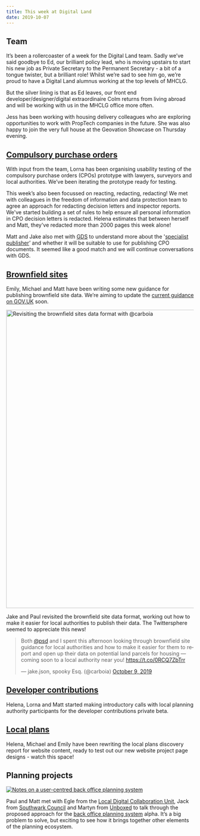 ```yaml
---
title: This week at Digital Land
date: 2019-10-07
---
```


## Team
It’s been a rollercoaster of a week for the Digital Land team. Sadly we’ve said goodbye to Ed, our brilliant policy lead, who is moving upstairs to start his new job as Private Secretary to the Permanent Secretary - a bit of a tongue twister, but a brilliant role! Whilst we’re sad to see him go, we’re proud to have a Digital Land alumnus working at the top levels of MHCLG.

But the silver lining is that as Ed leaves, our front end developer/designer/digital extraordinaire Colm returns from living abroad and will be working with us in the MHCLG office more often.

Jess has been working with housing delivery colleagues who are exploring opportunities to work with PropTech companies in the future. She was also happy to join the very full house at the Geovation Showcase on Thursday evening.

## [Compulsory purchase orders](https://digital-land.github.io/project/compulsory-purchase-orders/)
With input from the team, Lorna has been organising usability testing of the compulsory purchase orders (CPOs) prototype with lawyers, surveyors and local authorities. We’ve been iterating the prototype ready for testing.

This week’s also been focussed on reacting, redacting, redacting! We met with colleagues in the freedom of information and data protection team to agree an approach for redacting decision letters and inspector reports. We've started building a set of rules to help ensure all personal information in CPO decision letters is redacted. Helena estimates that between herself and Matt, they've redacted more than 2000 pages this week alone!

Matt and Jake also met with [GDS](https://www.gov.uk/government/organisations/government-digital-service) to understand more about the '[specialist publisher](https://github.com/alphagov/specialist-publisher)’ and whether it will be suitable to use for publishing CPO documents. It seemed like a good match and we will continue conversations with GDS.

## [Brownfield sites](https://digital-land.github.io/project/brownfield-sites/)
Emily, Michael and Matt have been writing some new guidance for publishing brownfield site data. We’re aiming to update the [current guidance on GOV.UK](https://www.gov.uk/government/publications/brownfield-land-registers-data-standard) soon.

<a data-flickr-embed="true" href="https://www.flickr.com/photos/psd/48870624373/" title="Revisiting the brownfield sites data format with @carboia"><img src="https://live.staticflickr.com/65535/48870624373_afb2e59581_c.jpg" width="743" height="800" alt="Revisiting the brownfield sites data format with @carboia"></a>

Jake and Paul revisited the brownfield site data format, working out how to make it easier for local authorities to publish their data. The Twittersphere seemed to appreciate this news!

<blockquote class="twitter-tweet"><p lang="en" dir="ltr">Both <a href="https://twitter.com/psd?ref_src=twsrc%5Etfw">@psd</a> and I spent this afternoon looking through brownfield site guidance for local authorities and how to make it easier for them to report and open up their data on potential land parcels for housing — coming soon to a local authority near you! <a href="https://t.co/0RCQ7ZbTrr">https://t.co/0RCQ7ZbTrr</a></p>&mdash; jake.json, spooky Esq. (@carboia) <a href="https://twitter.com/carboia/status/1182019622138253317?ref_src=twsrc%5Etfw">October 9, 2019</a></blockquote> <script async src="https://platform.twitter.com/widgets.js" charset="utf-8"></script>

## [Developer contributions](https://digital-land.github.io/project/developer-contributions/)
Helena, Lorna and Matt started making introductory calls with local planning authority participants for the developer contributions private beta.

## [Local plans](https://digital-land.github.io/project/local-plans/)
Helena, Michael and Emily have been rewriting the local plans discovery report for website content, ready to test out our new website project page designs - watch this space!

## Planning projects
<a href="https://www.flickr.com/photos/psd/48880277381/in/dateposted/" title="Notes on a user-centred back office planning system"><img src="https://live.staticflickr.com/65535/48880277381_8cb2589e63_c.jpg" alt="Notes on a user-centred back office planning system"></a>

Paul and Matt met with Egle from the [Local Digital Collaboration Unit](https://localdigital.gov.uk/), Jack from [Southwark Council](https://www.southwark.gov.uk/) and Martyn from [Unboxed](https://unboxed.co/) to talk through the proposed approach for the [back office planning system](https://www.southwark.gov.uk/innovate/collabrative-project/planning-back-office) alpha. It’s a big problem to solve, but exciting to see how it brings together other elements of the planning ecosystem.
